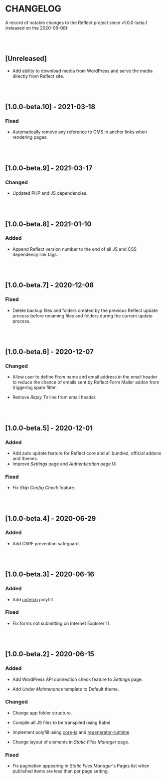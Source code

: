 # CHANGELOG

A record of notable changes to the Reflect project since v1.0.0-beta.1 (released on the 2020-06-08):

<br><br>

## [Unreleased]

- Add ability to download media from WordPress and serve the media directly from Reflect site.

<br><br>

## [1.0.0-beta.10] - 2021-03-18

### Fixed

- Automatically remove any reference to CMS in anchor links when rendering pages.

<br><br>

## [1.0.0-beta.9] - 2021-03-17

### Changed

- Updated PHP and JS dependencies.

<br><br>

## [1.0.0-beta.8] - 2021-01-10

### Added

- Append Reflect version number to the end of all JS and CSS dependency link tags. 

<br><br>

## [1.0.0-beta.7] - 2020-12-08

### Fixed

- Delete backup files and folders created by the previous Reflect update process before renaming files and folders during the current update process.

<br><br>

## [1.0.0-beta.6] - 2020-12-07

### Changed

- Allow user to define *From* name and email address in the email header to reduce the chance of emails sent by Reflect Form Mailer addon from triggering spam filter.

- Remove *Reply To* line from email header.

<br><br>

## [1.0.0-beta.5] - 2020-12-01

### Added

- Add auto update feature for Reflect core and all bundled, official addons and themes.
- Improve *Settings* page and *Authentication* page UI

### Fixed

- Fix *Skip Config Check* feature.

<br><br>

## [1.0.0-beta.4] - 2020-06-29

### Added

- Add CSRF prevention safeguard. 

<br><br>

## [1.0.0-beta.3] - 2020-06-16

### Added

- Add [unfetch](https://github.com/developit/unfetch) polyfill.

### Fixed

- Fix forms not submitting on Internet Explorer 11.  

<br><br>

## [1.0.0-beta.2] - 2020-06-15

### Added

- Add WordPress API connection check feature to *Settings* page.

- Add *Under Maintenance* template to Default theme.

### Changed

- Change app folder structure.

- Compile all JS files to be transpiled using Babel.

- Implement polyfill using [core-js](https://github.com/zloirock/core-js) and [regenerator-runtime](https://github.com/facebook/regenerator/blob/master/packages/regenerator-runtime/runtime.js).

- Change layout of elements in *Static Files Manager* page.

### Fixed

- Fix pagination appearing in *Static Files Manager*'s Pages list when published items are less than per page setting.
